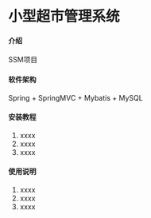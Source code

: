# 小型超市管理系统

#### 介绍
SSM项目

#### 软件架构
Spring + SpringMVC + Mybatis + MySQL


#### 安装教程

1.  xxxx
2.  xxxx
3.  xxxx

#### 使用说明

1.  xxxx
2.  xxxx
3.  xxxx

